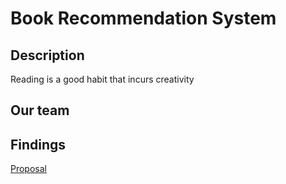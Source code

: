 # Book Recommendation System 

## Description 
Reading is a good habit that incurs creativity 

## Our team 

## Findings 
<a href="https://github.com/jjn7702/SECJ1023-PT2/tree/main/Submission/sec08_23242/Bookworm/Proposal"> Proposal </a>
